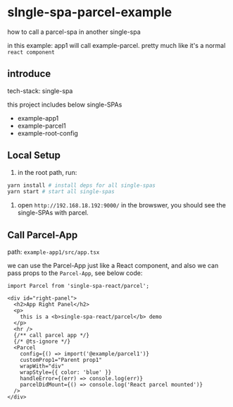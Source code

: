 # sIngle-spa-parcel-example
how to call a parcel-spa in another single-spa

in this example: app1 will call example-parcel. pretty much like it's a normal `react component`

## introduce
tech-stack: single-spa

this project includes below single-SPAs

- example-app1
- example-parcel1
- example-root-config
## Local Setup

1. in the root path, run:
```sh
yarn install # install deps for all single-spas
yarn start # start all single-spas
```

1. open `http://192.168.18.192:9000/` in the browswer, you should see the single-SPAs with parcel.

## Call Parcel-App
path: `example-app1/src/app.tsx`

we can use the Parcel-App just like a React component, and also we can pass props to the `Parcel-App`, see below code:


```tsx
import Parcel from 'single-spa-react/parcel';

<div id="right-panel">
  <h2>App Right Panel</h2>
  <p>
    this is a <b>single-spa-react/parcel</b> demo
  </p>
  <hr />
  {/** call parcel app */}
  {/* @ts-ignore */}
  <Parcel
    config={() => import('@example/parcel1')}
    customProp1="Parent prop1"
    wrapWith="div"
    wrapStyle={{ color: 'blue' }}
    handleError={(err) => console.log(err)}
    parcelDidMount={() => console.log('React parcel mounted')}
  />
</div>
```
